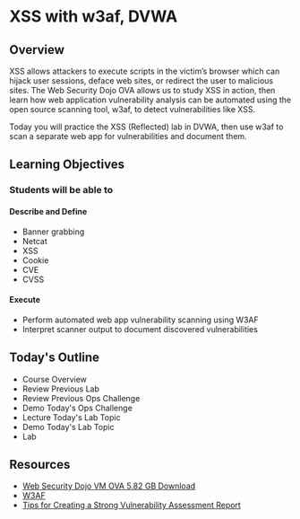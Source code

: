 # XSS with w3af, DVWA

## Overview

XSS allows attackers to execute scripts in the victim’s browser which can hijack user sessions, deface web sites, or redirect the user to malicious sites. The Web Security Dojo OVA allows us to study XSS in action, then learn how web application vulnerability analysis can be automated using the open source scanning tool, w3af, to detect vulnerabilities like XSS.

Today you will practice the XSS (Reflected) lab in DVWA, then use w3af to scan a separate web app for vulnerabilities and document them.

## Learning Objectives

### Students will be able to

#### Describe and Define

- Banner grabbing
- Netcat
- XSS
- Cookie
- CVE
- CVSS

#### Execute

- Perform automated web app vulnerability scanning using W3AF
- Interpret scanner output to document discovered vulnerabilities

## Today's Outline

- Course Overview
- Review Previous Lab
- Review Previous Ops Challenge
- Demo Today's Ops Challenge
- Lecture Today's Lab Topic
- Demo Today's Lab Topic
- Lab

## Resources

- [Web Security Dojo VM OVA 5.82 GB Download](https://github.com/codefellows/ops-401-cybersecurity-guide/tree/main/curriculum#downloads-table)
- [W3AF](https://w3af.org/)
- [Tips for Creating a Strong Vulnerability Assessment Report](https://blog.rsisecurity.com/tips-for-creating-a-strong-vulnerability-assessment-report/)
